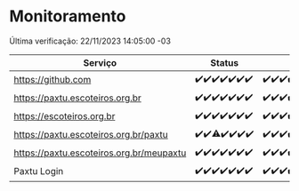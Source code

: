 # Monitoramento

Última verificação: 22/11/2023 14:05:00 -03

|Serviço|Status|Últimas 24h|
|---|---|---|
|https://github.com|<span title="2023-11-15: OK=24">✔️</span><span title="2023-11-16: OK=24">✔️</span><span title="2023-11-17: OK=24">✔️</span><span title="2023-11-18: OK=24">✔️</span><span title="2023-11-19: OK=24">✔️</span><span title="2023-11-20: OK=24">✔️</span><span title="2023-11-21: OK=17">✔️</span>|<span title="21/11/2023 14:06:00 -03 : 200">✔️</span><span title="21/11/2023 15:08:00 -03 : 200">✔️</span><span title="21/11/2023 16:04:00 -03 : 200">✔️</span><span title="21/11/2023 17:06:00 -03 : 200">✔️</span><span title="21/11/2023 18:05:00 -03 : 200">✔️</span><span title="21/11/2023 19:05:00 -03 : 200">✔️</span><span title="21/11/2023 20:06:00 -03 : 200">✔️</span><span title="21/11/2023 21:32:00 -03 : 200">✔️</span><span title="21/11/2023 22:51:00 -03 : 200">✔️</span><span title="21/11/2023 23:23:00 -03 : 200">✔️</span><span title="22/11/2023 00:07:00 -03 : 200">✔️</span><span title="22/11/2023 01:08:00 -03 : 200">✔️</span><span title="22/11/2023 02:06:00 -03 : 200">✔️</span><span title="22/11/2023 03:08:00 -03 : 200">✔️</span><span title="22/11/2023 04:06:00 -03 : 200">✔️</span><span title="22/11/2023 05:09:00 -03 : 200">✔️</span><span title="22/11/2023 06:06:00 -03 : 200">✔️</span><span title="22/11/2023 07:07:00 -03 : 200">✔️</span><span title="22/11/2023 08:04:00 -03 : 200">✔️</span><span title="22/11/2023 09:11:00 -03 : 200">✔️</span><span title="22/11/2023 10:10:00 -03 : 200">✔️</span><span title="22/11/2023 11:06:00 -03 : 200">✔️</span><span title="22/11/2023 12:06:00 -03 : 200">✔️</span><span title="22/11/2023 13:08:00 -03 : 200">✔️</span><span title="22/11/2023 14:05:00 -03 : 200">✔️</span>|
|https://paxtu.escoteiros.org.br|<span title="2023-11-15: OK=24">✔️</span><span title="2023-11-16: OK=24">✔️</span><span title="2023-11-17: OK=24">✔️</span><span title="2023-11-18: OK=24">✔️</span><span title="2023-11-19: OK=24">✔️</span><span title="2023-11-20: OK=24">✔️</span><span title="2023-11-21: OK=17">✔️</span>|<span title="21/11/2023 14:06:00 -03 : 200">✔️</span><span title="21/11/2023 15:08:00 -03 : 200">✔️</span><span title="21/11/2023 16:04:00 -03 : 200">✔️</span><span title="21/11/2023 17:06:00 -03 : 200">✔️</span><span title="21/11/2023 18:05:00 -03 : 200">✔️</span><span title="21/11/2023 19:05:00 -03 : 200">✔️</span><span title="21/11/2023 20:06:00 -03 : 200">✔️</span><span title="21/11/2023 21:32:00 -03 : 200">✔️</span><span title="21/11/2023 22:51:00 -03 : 200">✔️</span><span title="21/11/2023 23:23:00 -03 : 200">✔️</span><span title="22/11/2023 00:07:00 -03 : 200">✔️</span><span title="22/11/2023 01:08:00 -03 : 200">✔️</span><span title="22/11/2023 02:06:00 -03 : 200">✔️</span><span title="22/11/2023 03:08:00 -03 : 200">✔️</span><span title="22/11/2023 04:06:00 -03 : 200">✔️</span><span title="22/11/2023 05:09:00 -03 : 200">✔️</span><span title="22/11/2023 06:06:00 -03 : 200">✔️</span><span title="22/11/2023 07:07:00 -03 : 200">✔️</span><span title="22/11/2023 08:04:00 -03 : 200">✔️</span><span title="22/11/2023 09:11:00 -03 : 200">✔️</span><span title="22/11/2023 10:10:00 -03 : 200">✔️</span><span title="22/11/2023 11:06:00 -03 : 200">✔️</span><span title="22/11/2023 12:06:00 -03 : 200">✔️</span><span title="22/11/2023 13:08:00 -03 : 200">✔️</span><span title="22/11/2023 14:05:00 -03 : 200">✔️</span>|
|https://escoteiros.org.br|<span title="2023-11-15: OK=24">✔️</span><span title="2023-11-16: OK=24">✔️</span><span title="2023-11-17: OK=24">✔️</span><span title="2023-11-18: OK=24">✔️</span><span title="2023-11-19: OK=24">✔️</span><span title="2023-11-20: OK=24">✔️</span><span title="2023-11-21: OK=17">✔️</span>|<span title="21/11/2023 14:06:00 -03 : 200">✔️</span><span title="21/11/2023 15:08:00 -03 : 200">✔️</span><span title="21/11/2023 16:04:00 -03 : 200">✔️</span><span title="21/11/2023 17:06:00 -03 : 200">✔️</span><span title="21/11/2023 18:05:00 -03 : 200">✔️</span><span title="21/11/2023 19:05:00 -03 : 200">✔️</span><span title="21/11/2023 20:06:00 -03 : 200">✔️</span><span title="21/11/2023 21:32:00 -03 : 200">✔️</span><span title="21/11/2023 22:51:00 -03 : 200">✔️</span><span title="21/11/2023 23:23:00 -03 : 200">✔️</span><span title="22/11/2023 00:07:00 -03 : 200">✔️</span><span title="22/11/2023 01:08:00 -03 : 200">✔️</span><span title="22/11/2023 02:06:00 -03 : 200">✔️</span><span title="22/11/2023 03:08:00 -03 : 200">✔️</span><span title="22/11/2023 04:06:00 -03 : 200">✔️</span><span title="22/11/2023 05:09:00 -03 : 200">✔️</span><span title="22/11/2023 06:06:00 -03 : 200">✔️</span><span title="22/11/2023 07:07:00 -03 : 200">✔️</span><span title="22/11/2023 08:04:00 -03 : 200">✔️</span><span title="22/11/2023 09:11:00 -03 : 200">✔️</span><span title="22/11/2023 10:10:00 -03 : 200">✔️</span><span title="22/11/2023 11:06:00 -03 : 500">❌</span><span title="22/11/2023 12:06:00 -03 : 200">✔️</span><span title="22/11/2023 13:08:00 -03 : 200">✔️</span><span title="22/11/2023 14:05:00 -03 : 200">✔️</span>|
|https://paxtu.escoteiros.org.br/paxtu|<span title="2023-11-15: OK=24">✔️</span><span title="2023-11-16: OK=24">✔️</span><span title="2023-11-17: OK=23, Falhas=1">⚠️</span><span title="2023-11-18: OK=24">✔️</span><span title="2023-11-19: OK=24">✔️</span><span title="2023-11-20: OK=24">✔️</span><span title="2023-11-21: OK=17">✔️</span>|<span title="21/11/2023 14:06:00 -03 : 200">✔️</span><span title="21/11/2023 15:08:00 -03 : 200">✔️</span><span title="21/11/2023 16:04:00 -03 : 200">✔️</span><span title="21/11/2023 17:06:00 -03 : 200">✔️</span><span title="21/11/2023 18:06:00 -03 : 200">✔️</span><span title="21/11/2023 19:05:00 -03 : 200">✔️</span><span title="21/11/2023 20:06:00 -03 : 200">✔️</span><span title="21/11/2023 21:32:00 -03 : 200">✔️</span><span title="21/11/2023 22:51:00 -03 : 200">✔️</span><span title="21/11/2023 23:23:00 -03 : 200">✔️</span><span title="22/11/2023 00:07:00 -03 : 200">✔️</span><span title="22/11/2023 01:08:00 -03 : 200">✔️</span><span title="22/11/2023 02:06:00 -03 : 200">✔️</span><span title="22/11/2023 03:08:00 -03 : 200">✔️</span><span title="22/11/2023 04:06:00 -03 : 200">✔️</span><span title="22/11/2023 05:09:00 -03 : 200">✔️</span><span title="22/11/2023 06:06:00 -03 : 200">✔️</span><span title="22/11/2023 07:07:00 -03 : 200">✔️</span><span title="22/11/2023 08:04:00 -03 : 200">✔️</span><span title="22/11/2023 09:11:00 -03 : 200">✔️</span><span title="22/11/2023 10:10:00 -03 : 200">✔️</span><span title="22/11/2023 11:06:00 -03 : 200">✔️</span><span title="22/11/2023 12:06:00 -03 : 200">✔️</span><span title="22/11/2023 13:08:00 -03 : 200">✔️</span><span title="22/11/2023 14:05:00 -03 : 200">✔️</span>|
|https://paxtu.escoteiros.org.br/meupaxtu|<span title="2023-11-15: OK=24">✔️</span><span title="2023-11-16: OK=24">✔️</span><span title="2023-11-17: OK=24">✔️</span><span title="2023-11-18: OK=24">✔️</span><span title="2023-11-19: OK=24">✔️</span><span title="2023-11-20: OK=24">✔️</span><span title="2023-11-21: OK=17">✔️</span>|<span title="21/11/2023 14:06:00 -03 : 200">✔️</span><span title="21/11/2023 15:08:00 -03 : 200">✔️</span><span title="21/11/2023 16:04:00 -03 : 200">✔️</span><span title="21/11/2023 17:06:00 -03 : 200">✔️</span><span title="21/11/2023 18:06:00 -03 : 200">✔️</span><span title="21/11/2023 19:06:00 -03 : 200">✔️</span><span title="21/11/2023 20:06:00 -03 : 200">✔️</span><span title="21/11/2023 21:32:00 -03 : 200">✔️</span><span title="21/11/2023 22:51:00 -03 : 200">✔️</span><span title="21/11/2023 23:23:00 -03 : 200">✔️</span><span title="22/11/2023 00:07:00 -03 : 200">✔️</span><span title="22/11/2023 01:08:00 -03 : 200">✔️</span><span title="22/11/2023 02:06:00 -03 : 200">✔️</span><span title="22/11/2023 03:08:00 -03 : 200">✔️</span><span title="22/11/2023 04:06:00 -03 : 200">✔️</span><span title="22/11/2023 05:09:00 -03 : 200">✔️</span><span title="22/11/2023 06:06:00 -03 : 200">✔️</span><span title="22/11/2023 07:07:00 -03 : 200">✔️</span><span title="22/11/2023 08:04:00 -03 : 200">✔️</span><span title="22/11/2023 09:11:00 -03 : 200">✔️</span><span title="22/11/2023 10:10:00 -03 : 200">✔️</span><span title="22/11/2023 11:06:00 -03 : 200">✔️</span><span title="22/11/2023 12:06:00 -03 : 200">✔️</span><span title="22/11/2023 13:08:00 -03 : 200">✔️</span><span title="22/11/2023 14:05:00 -03 : 200">✔️</span>|
|Paxtu Login|<span title="2023-11-15: OK=24">✔️</span><span title="2023-11-16: OK=24">✔️</span><span title="2023-11-17: OK=24">✔️</span><span title="2023-11-18: OK=24">✔️</span><span title="2023-11-19: OK=24">✔️</span><span title="2023-11-20: OK=24">✔️</span><span title="2023-11-21: OK=17">✔️</span>|<span title="21/11/2023 14:06:00 -03 : 200">✔️</span><span title="21/11/2023 15:08:00 -03 : 200">✔️</span><span title="21/11/2023 16:04:00 -03 : 200">✔️</span><span title="21/11/2023 17:06:00 -03 : 200">✔️</span><span title="21/11/2023 18:06:00 -03 : 200">✔️</span><span title="21/11/2023 19:06:00 -03 : 200">✔️</span><span title="21/11/2023 20:06:00 -03 : 200">✔️</span><span title="21/11/2023 21:32:00 -03 : 200">✔️</span><span title="21/11/2023 22:51:00 -03 : 200">✔️</span><span title="21/11/2023 23:23:00 -03 : 200">✔️</span><span title="22/11/2023 00:07:00 -03 : 200">✔️</span><span title="22/11/2023 01:08:00 -03 : 200">✔️</span><span title="22/11/2023 02:06:00 -03 : 200">✔️</span><span title="22/11/2023 03:08:00 -03 : 200">✔️</span><span title="22/11/2023 04:06:00 -03 : 200">✔️</span><span title="22/11/2023 05:09:00 -03 : 200">✔️</span><span title="22/11/2023 06:06:00 -03 : 200">✔️</span><span title="22/11/2023 07:07:00 -03 : 200">✔️</span><span title="22/11/2023 08:04:00 -03 : 200">✔️</span><span title="22/11/2023 09:11:00 -03 : 200">✔️</span><span title="22/11/2023 10:10:00 -03 : 200">✔️</span><span title="22/11/2023 11:06:00 -03 : 200">✔️</span><span title="22/11/2023 12:06:00 -03 : 200">✔️</span><span title="22/11/2023 13:08:00 -03 : 200">✔️</span><span title="22/11/2023 14:05:00 -03 : 200">✔️</span>|
